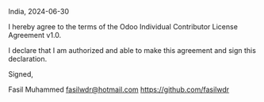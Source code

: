 India, 2024-06-30

I hereby agree to the terms of the Odoo Individual Contributor License
Agreement v1.0.

I declare that I am authorized and able to make this agreement and sign this
declaration.

Signed,

Fasil Muhammed fasilwdr@hotmail.com https://github.com/fasilwdr

